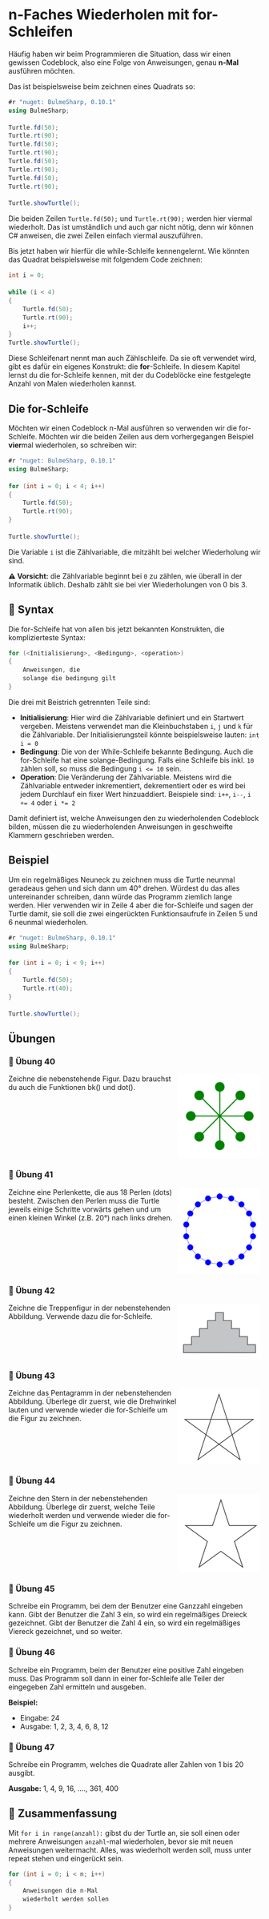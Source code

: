 # n-Faches Wiederholen mit for-Schleifen

Häufig haben wir beim Programmieren die Situation,
dass wir einen gewissen Codeblock, also eine Folge von Anweisungen,
genau **n-Mal** ausführen möchten.

Das ist beispielsweise beim zeichnen eines Quadrats so:

```cs
#r "nuget: BulmeSharp, 0.10.1"
using BulmeSharp;

Turtle.fd(50);
Turtle.rt(90);
Turtle.fd(50);
Turtle.rt(90);
Turtle.fd(50);
Turtle.rt(90);
Turtle.fd(50);
Turtle.rt(90);

Turtle.showTurtle();
```

Die beiden Zeilen `Turtle.fd(50);` und `Turtle.rt(90);` werden hier viermal wiederholt.
Das ist umständlich und auch gar nicht nötig, denn wir können
C# anweisen, die zwei Zeilen einfach viermal auszuführen.

Bis jetzt haben wir hierfür die while-Schleife kennengelernt.
Wie könnten das Quadrat beispielsweise mit folgendem Code zeichnen:

```cs
int i = 0;

while (i < 4)
{
    Turtle.fd(50);
    Turtle.rt(90);
    i++;
}
Turtle.showTurtle();
```

Diese Schleifenart nennt man auch Zählschleife.
Da sie oft verwendet wird, gibt es dafür ein eigenes Konstrukt:
die **for**-Schleife. In diesem Kapitel lernst du die for-Schleife kennen,
mit der du Codeblöcke eine festgelegte Anzahl von Malen wiederholen kannst.

## Die for-Schleife

Möchten wir einen Codeblock n-Mal ausführen so verwenden wir die for-Schleife.
Möchten wir die beiden Zeilen aus dem vorhergegangen
Beispiel **vier**mal wiederholen, so schreiben wir:

```cs
#r "nuget: BulmeSharp, 0.10.1"
using BulmeSharp;

for (int i = 0; i < 4; i++)
{
    Turtle.fd(50);
    Turtle.rt(90);
}

Turtle.showTurtle();
```

Die Variable `i` ist die Zählvariable, die mitzählt bei welcher Wiederholung wir sind.

**⚠️ Vorsicht:** die Zählvariable beginnt bei `0` zu zählen,
wie überall in der Informatik üblich.
Deshalb zählt sie bei vier Wiederholungen von 0 bis 3.

## 📜 Syntax

Die for-Schleife hat von allen bis jetzt bekannten Konstrukten,
die komplizierteste Syntax:

```cs
for (<Initialisierung>, <Bedingung>, <operation>)
{
    Anweisungen, die
    solange die bedingung gilt
}
```

Die drei mit Beistrich getrennten Teile sind:

* **Initialisierung**: Hier wird die Zählvariable definiert und ein Startwert vergeben. Meistens verwendet man die Kleinbuchstaben `i`, `j` und `k` für die Zählvariable. Der Initialisierungsteil könnte beispielsweise lauten: `int i = 0`
* **Bedingung**: Die von der While-Schleife bekannte Bedingung. Auch die for-Schleife hat eine solange-Bedingung. Falls eine Schleife bis inkl. `10` zählen soll, so muss die Bedingung `i <= 10` sein.
* **Operation**: Die Veränderung der Zählvariable. Meistens wird die Zählvariable entweder inkrementiert, dekrementiert oder es wird bei jedem Durchlauf ein fixer Wert hinzuaddiert. Beispiele sind: `i++`, `i--`, `i += 4` oder `i *= 2`


Damit definiert ist, welche Anweisungen den zu wiederholenden Codeblock bilden,
müssen die zu wiederholenden Anweisungen in geschweifte Klammern geschrieben werden.



## Beispiel
Um ein regelmäßiges Neuneck zu zeichnen muss
die Turtle neunmal geradeaus gehen und sich dann um 40° drehen.
Würdest du das alles untereinander schreiben, dann würde das Programm ziemlich lange werden.
Hier verwenden wir in Zeile 4 aber die
for-Schleife und sagen der Turtle damit, sie soll die zwei eingerückten
Funktionsaufrufe in Zeilen 5 und 6 neunmal wiederholen.

```cs
#r "nuget: BulmeSharp, 0.10.1"
using BulmeSharp;

for (int i = 0; i < 9; i++)
{
    Turtle.fd(50);
    Turtle.rt(40);
}

Turtle.showTurtle();
```



## Übungen

### 📝 Übung 40
<img style="float: right; width:33%" src="./images/stern.png">
Zeichne die nebenstehende Figur. Dazu brauchst du auch die Funktionen bk() und dot().
<div style="clear:both;"></div>

### 📝 Übung 41
<img style="float: right; width:33%" src="./images/ring.png">
Zeichne eine Perlenkette, die aus 18 Perlen (dots) besteht. Zwischen den Perlen muss die Turtle jeweils einige Schritte vorwärts gehen und um einen kleinen Winkel (z.B. 20°) nach links drehen.
<div style="clear:both;"></div>

### 📝 Übung 42
<img style="float: right; width:33%" src="./images/pyramid.png">
Zeichne die Treppenfigur in der nebenstehenden Abbildung.
Verwende dazu die for-Schleife.
<div style="clear:both;"></div>

### 📝 Übung 43
<img style="float: right; width:33%" src="./images/pentagram.png">
Zeichne das Pentagramm in der nebenstehenden Abbildung.
Überlege dir zuerst, wie die Drehwinkel lauten
und verwende wieder die for-Schleife um die Figur zu zeichnen.
<div style="clear:both;"></div>

### 📝 Übung 44
<img style="float: right; width:33%" src="./images/star.png">
Zeichne den Stern in der nebenstehenden Abbildung.
Überlege dir zuerst, welche Teile wiederholt werden 
und verwende wieder die for-Schleife um die Figur zu zeichnen.
<div style="clear:both;"></div>

### 📝 Übung 45
Schreibe ein Programm, bei dem der Benutzer eine Ganzzahl eingeben kann.
Gibt der Benutzer die Zahl 3 ein, so wird ein regelmäßiges Dreieck gezeichnet.
Gibt der Benutzer die Zahl 4 ein, so wird ein regelmäßiges Viereck gezeichnet,
und so weiter.

### 📝 Übung 46

Schreibe ein Programm, beim der Benutzer eine positive Zahl eingeben muss. Das Programm
soll dann in einer for-Schleife alle Teiler der eingegeben Zahl ermitteln und ausgeben.

**Beispiel:** 

* Eingabe: 24
* Ausgabe: 1, 2, 3, 4, 6, 8, 12

### 📝 Übung 47
Schreibe ein Programm, welches die Quadrate aller Zahlen von 1 bis 20 ausgibt.

**Ausgabe:** 1, 4, 9, 16, ...., 361, 400

## 🧭 Zusammenfassung
Mit `for i in range(anzahl):` gibst du der Turtle
an, sie soll einen oder mehrere Anweisungen `anzahl`-mal wiederholen,
bevor sie mit neuen Anweisungen weitermacht.
Alles, was wiederholt werden soll, muss unter repeat stehen und eingerückt sein.

```cs
for (int i = 0; i < n; i++)
{
    Anweisungen die n-Mal
    wiederholt werden sollen
}
```































